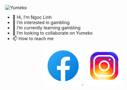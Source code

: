![Yumeko](https://user-images.githubusercontent.com/83945131/164966360-11eeec65-5a1b-4b26-b22f-b55e78d5e74d.jpg)
- 👋 Hi, I’m Ngoc Linh
- 👀 I’m interested in gambling
- 🌱 I’m currently learning gambling
- 💞️ I’m looking to collaborate on Yumeko
- 📫 How to reach me
<div align="center">
  <a href="https://www.facebook.com/hi.ngoclinhdesu/" target="blank">
    <img src="https://github.com/ducnguyen3112/ducnguyen3112/blob/master/img/icons8-facebook.svg" alt="ducnguyen-facebook" />
  </a>
  &nbsp;
  <a href="https://www.instagram.com/i.am.ngoclinh/" target="blank">
    <img src="https://github.com/ducnguyen3112/ducnguyen3112/blob/master/img/icons8-instagram.svg" alt="ducnguyen-instagram" />
  </a>                                                                                                                     
</div> 
